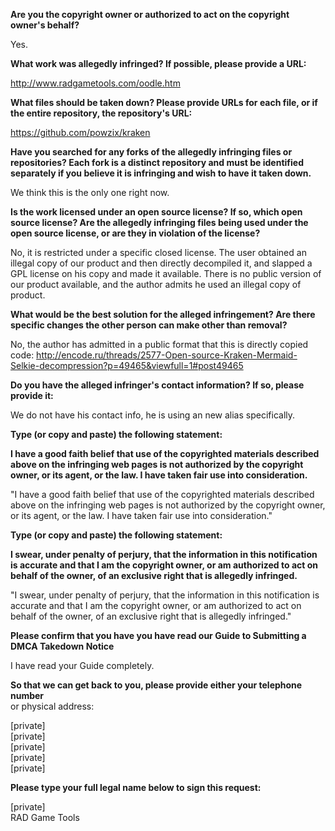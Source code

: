**Are you the copyright owner or authorized to act on the copyright owner's
behalf?**  

Yes.

**What work was allegedly infringed? If possible, please provide a URL:**  

http://www.radgametools.com/oodle.htm

**What files should be taken down? Please provide URLs for each file, or if
the entire repository, the repository's URL:**  

https://github.com/powzix/kraken

**Have you searched for any forks of the allegedly infringing files or
repositories? Each fork is a distinct repository and must be identified
separately if you believe it is infringing and wish to have it taken down.**  

We think this is the only one right now.

**Is the work licensed under an open source license? If so, which open source
license? Are the allegedly infringing files being used under the open
source license, or are they in violation of the license?**  

No, it is restricted under a specific closed license. The user obtained an
illegal copy of our product and then directly decompiled it, and slapped a
GPL license on his copy and made it available. There is no public version
of our product available, and the author admits he used an illegal copy of
product.

**What would be the best solution for the alleged infringement? Are there
specific changes the other person can make other than removal?**  

No, the author has admitted in a public format that this is directly copied
code:
http://encode.ru/threads/2577-Open-source-Kraken-Mermaid-Selkie-decompression?p=49465&viewfull=1#post49465

**Do you have the alleged infringer's contact information? If so, please
provide it:**  

We do not have his contact info, he is using an new alias specifically.

**Type (or copy and paste) the following statement:**

**I have a good faith belief that use of the copyrighted materials described
above on the infringing web pages is not authorized by the copyright owner,
or its agent, or the law. I have taken fair use into consideration.**  

"I have a good faith belief that use of the copyrighted materials described
above on the infringing web pages is not authorized by the copyright owner,
or its agent, or the law. I have taken fair use into consideration."

**Type (or copy and paste) the following statement:**

**I swear, under penalty of perjury, that the information in this
notification is accurate and that I am the copyright owner, or am
authorized to act on behalf of the owner, of an exclusive right that is
allegedly infringed.**  

"I swear, under penalty of perjury, that the information in this
notification is accurate and that I am the copyright owner, or am
authorized to act on behalf of the owner, of an exclusive right that is
allegedly infringed."

**Please confirm that you have you have read our Guide to Submitting a DMCA
Takedown Notice**  

I have read your Guide completely.

**So that we can get back to you, please provide either your telephone number**  
or physical address:

[private]  
[private]  
[private]  
[private]  
[private]  

**Please type your full legal name below to sign this request:**  

[private]  
RAD Game Tools
